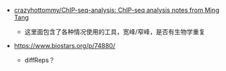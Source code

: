 
- [crazyhottommy/ChIP-seq-analysis: ChIP-seq analysis notes from Ming Tang](https://github.com/crazyhottommy/ChIP-seq-analysis)
    - 这里面包含了各种情况使用的工具，宽峰/窄峰，是否有生物学重复

- https://www.biostars.org/p/74880/
    - diffReps？


